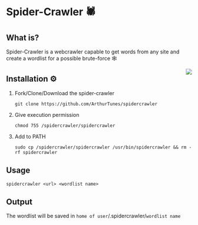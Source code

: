 # Spider-Crawler 🕷️


## What is?
Spider-Crawler is a webcrawler capable to get words from any site and create a wordlist for a possible brute-force 🕸️

<div align="center">
<img src="https://media0.giphy.com/media/5wFGrglelyPDUPWMEO/giphy.gif?cid=ecf05e47pcjdnu7nfw8b0qrxq4g8ye1ey1zwjxooip71qjpr&rid=giphy.gif&ct=g" align="right">
  </div>


## Installation ⚙️

1. Fork/Clone/Download the spider-crawler

    `git clone https://github.com/ArthurTunes/spidercrawler`

2. Give execution permission

    `chmod 755 /spidercrawler/spidercrawler`

3. Add to PATH

   `sudo cp /spidercrawler/spidercrawler /usr/bin/spidercrawler && rm -rf spidercrawler`

## Usage
`spidercrawler <url> <wordlist name>`

## Output
The wordlist will be saved in `home of user`/.spidercrawler/`wordlist name`
